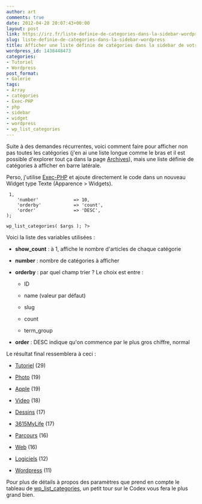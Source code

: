 ```yaml
---
author: art
comments: true
date: 2012-04-28 20:07:43+00:00
layout: post
link: https://irz.fr/liste-definie-de-categories-dans-la-sidebar-wordpress/
slug: liste-definie-de-categories-dans-la-sidebar-wordpress
title: Afficher une liste définie de catégories dans la sidebar de votre blog WordPress
wordpress_id: 1438448473
categories:
- Tutoriel
- Wordpress
post_format:
- Galerie
tags:
- Array
- catégories
- Exec-PHP
- php
- sidebar
- widget
- wordpress
- wp_list_categories
---
```


Suite à des demandes récurrentes, voici comment faire pour afficher non pas toutes les catégories (j'en ai une liste longue comme le bras et il est possible d'explorer tout ça dans la page [Archives](https://irz.fr/archives)), mais une liste définie de catégories à afficher en barre latérale.

Perso, j'utilise [Exec-PHP](http://bluesome.net/post/2005/08/18/50/) et ajoute directement le code dans un nouveau Widget type Texte (Apparence > Widgets).

    
    
     1,
    	'number'             => 10,
    	'orderby'            => 'count',
    	'order'              => 'DESC',
    );
    
    wp_list_categories( $args ); ?>
    



Voici la liste des variables utilisées :



	
  * **show_count** : à 1, affiche le nombre d'articles de chaque catégorie

	
  * **number** : nombre de catégories à afficher

	
  * **orderby** : par quel champ trier ? Le choix est entre :

    * ID

    * name (valeur par défaut)

    * slug

    * count

    * term_group


	
  * **order** : DESC indique qu'on commence par le plus gros chiffre, normal




Le résultat final ressemblera à ceci :

	
  * [Tutoriel](https://irz.fr/) (29)

	
  * [Photo](https://irz.fr/) (19)

	
  * [Apple](https://irz.fr/) (19)

	
  * [Video](https://irz.fr/) (18)

	
  * [Dessins](https://irz.fr/) (17)

	
  * [3615MyLife](https://irz.fr/) (17)

	
  * [Parcours](https://irz.fr/) (16)

	
  * [Web](https://irz.fr/) (16)

	
  * [Logiciels](https://irz.fr/) (12)

	
  * [Wordpress](http://irz.fr/wordpress) (11)


Pour plus de détails à propos des paramètres que prend en compte le tableau de [wp_list_categories](http://codex.wordpress.org/Template_Tags/wp_list_categories), un petit tour sur le Codex vous fera le plus grand bien.
